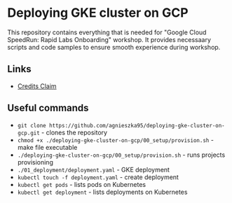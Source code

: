 # Deploying GKE cluster on GCP

This repository contains everything that is needed for "Google Cloud SpeedRun: Rapid Labs Onboarding" workshop. It provides necessaary scripts and code samples to ensure smooth experience during workshop.

## Links

- [Credits Claim](http://trygcp.dev/e/devfest-prague-2025)

## Useful commands
- `git clone https://github.com/agnieszka95/deploying-gke-cluster-on-gcp.git` - clones the repository
- `chmod +x ./deploying-gke-cluster-on-gcp/00_setup/provision.sh` - make file executable
- `./deploying-gke-cluster-on-gcp/00_setup/provision.sh` - runs projects provisioning
- `./01_deployment/deployment.yaml` - GKE deployment
- `kubectl touch -f deployment.yaml` - create deployment
- `kubectl get pods` - lists pods on Kubernetes
- `kubectl get deployment` - lists deployments on Kubernetes 
